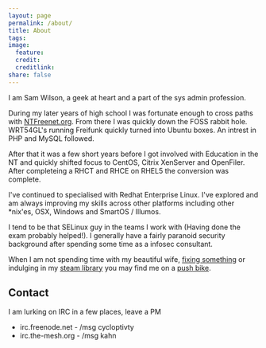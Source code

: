 ```yaml
---
layout: page
permalink: /about/
title: About
tags: 
image:
  feature:
  credit:
  creditlink:
share: false
---
```


I am Sam Wilson, a geek at heart and a part of the sys admin profession.

During my later years of high school I was fortunate enough to cross paths with [NTFreenet.org](http://the-mesh.org/). From there I was quickly down the FOSS rabbit hole. WRT54GL's running Freifunk quickly turned into Ubuntu boxes. An intrest in PHP and MySQL followed.

After that it was a few short years before I got involved with Education in the NT and quickly shifted focus to CentOS, Citrix XenServer and OpenFiler. After completeing a RHCT and RHCE on RHEL5 the conversion was complete.

I've continued to specialised with Redhat Enterprise Linux. I've explored and am always improving my skills across other platforms including other *nix'es, OSX, Windows and SmartOS / Illumos.

I tend to be that SELinux guy in the teams I work with (Having done the exam probably helped!). I generally have a fairly paranoid security background after spending some time as a infosec consultant.

When I am not spending time with my beautiful wife, [fixing something](../images/geek.png) or indulging in my [steam library](http://steamcommunity.com/id/cycloptivity/) you may find me on a [push bike](http://www.strava.com/athletes/434323).

## Contact

I am lurking on IRC in a few places, leave a PM

* irc.freenode.net - /msg cycloptivty
* irc.the-mesh.org - /msg kahn
